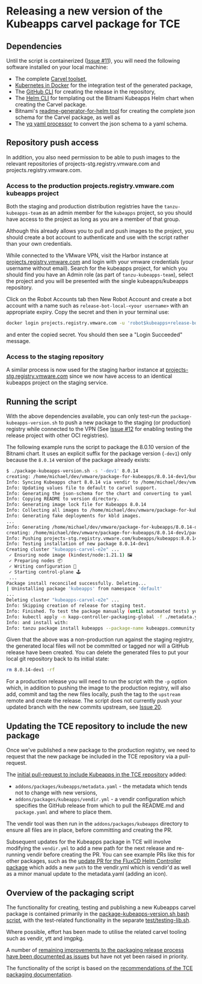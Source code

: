 # Releasing a new version of the Kubeapps carvel package for TCE

## Dependencies

Until the script is containerized ([Issue #11](https://github.com/vmware-tanzu/package-for-kubeapps/issues/11)), you will need the following software installed on your local machine:

- The complete [Carvel toolset](https://carvel.dev/#install),
- [Kubernetes in Docker](https://kind.sigs.k8s.io/) for the integration test of the generated package,
- The [GitHub CLI](https://cli.github.com/) for creating the release in the repository,
- The [Helm CLI](https://helm.sh/) for templating out the Bitnami Kubeapps Helm chart when creating the Carvel package.
- Bitnami's [readme-generator-for-helm tool](https://github.com/bitnami-labs/readme-generator-for-helm) for creating the complete json schema for the Carvel package, as well as
- The [yq yaml processor](https://mikefarah.gitbook.io/yq/) to convert the json schema to a yaml schema.

## Repository push access

In addition, you also need permission to be able to push images to the relevant repositories of projects-stg.registry.vmware.com and projects.registry.vmware.com.

### Access to the production projects.registry.vmware.com kubeapps project

Both the staging and production distribution registries have the `tanzu-kubeapps-team` as an admin member for the `kubeapps` project, so you should have access to the project as long as you are a member of that group.

Although this already allows you to pull and push images to the project, you should create a bot account to authenticate and use with the script rather than your own credentials.

While connected to the VMware VPN, visit the Harbor instance at [projects.registry.vmware.com](https://projects.registry.vmware.com) and login with your vmware credentials (your username without email). Search for the kubeapps project, for which you should find you have an Admin role (as part of `tanzu-kubeapps-team`), select the project and you will be presented with the single kubeapps/kubeapps repository.

Click on the Robot Accounts tab then New Robot Account and create a bot account with a name such as `release-bot-local-<your username>` with an appropriate expiry. Copy the secret and then in your terminal use:

```bash
docker login projects.registry.vmware.com -u 'robot$kubeapps+release-bot-local-<your username>'
```

and enter the copied secret. You should then see a "Login Succeeded" message.

### Access to the staging repository

A similar process is now used for the staging harbor instance at [projects-stg.registry.vmware.com](https://projects-stg.registry.vmware.com) since we now have access to an identical kubeapps project on the staging service.

## Running the script

With the above dependencies available, you can only test-run the `package-kubeapps-version.sh` to push a new package to the staging (or production) registry while connected to the VPN (See [Issue #12](https://github.com/vmware-tanzu/package-for-kubeapps/issues/12) for enabling testing the release project with other OCI registries).

The following example runs the script to package the 8.0.10 version of the Bitnami chart. It uses an explicit suffix for the package version (`-dev1`) only because the `8.0.14` version of the package already exists:

```bash
$ ./package-kubeapps-version.sh -s '-dev1' 8.0.14
creating: /home/michael/dev/vmware/package-for-kubeapps/8.0.14-dev1/bundle/vendir.yml
Info: Syncing Kubeapps chart 8.0.14 via vendir to /home/michael/dev/vmware/package-for-kubeapps/8.0.14-dev1/bundle.
Info: Updating values file to default to carvel support.
Info: Generating the json-schema for the chart and converting to yaml
Info: Copying README to version directory.
Info: Generating image lock file for Kubeapps 8.0.14
Info: Collecting all images to /home/michael/dev/vmware/package-for-kubeapps/build/images.txt
Info: Generating fake deployments for kbld images.
...
Info: Generating /home/michael/dev/vmware/package-for-kubeapps/8.0.14-dev1/package.yaml
creating: /home/michael/dev/vmware/package-for-kubeapps/8.0.14-dev1/package.yaml
Info: Pushing projects-stg.registry.vmware.com/kubeapps/kubeapps:8.0.14-dev1 image.
Info: Testing installation of new package 8.0.14-dev1
Creating cluster "kubeapps-carvel-e2e" ...
 ✓ Ensuring node image (kindest/node:1.21.1) 🖼
 ✓ Preparing nodes 📦
 ✓ Writing configuration 📜
 ✓ Starting control-plane 🕹️
 ...
Package install reconciled successfully. Deleting...
| Uninstalling package 'kubeapps' from namespace 'default'
...
Deleting cluster "kubeapps-carvel-e2e" ...
Info: Skipping creation of release for staging test.
Info: Finished. To test the package manually (until automated tests) you can make the package available on your cluster with:
Info: kubectl apply -n kapp-controller-packaging-global -f ./metadata.yaml -f ./8.0.14-dev1/package.yaml
Info: and install with:
Info: tanzu package install kubeapps --package-name kubeapps.community.tanzu.vmware.com --version 8.0.14-dev1
```

Given that the above was a non-production run against the staging registry, the generated local files will not be committed or tagged nor will a GitHub release have been created. You can delete the generated files to put your local git repository back to its initial state:

```bash
rm 8.0.14-dev1 -rf
```

For a production release you will need to run the script with the `-p` option which, in addition to pushing the image to the production registry, will also add, commit and tag the new files locally, push the tag to the `upstream` remote and create the release. The script does not currently push your updated branch with the new commits upstream, see [Issue 20](https://github.com/vmware-tanzu/package-for-kubeapps/issues/20).

## Updating the TCE repository to include the new package

Once we've published a new package to the production registry, we need to request that the new package be included in the TCE repository via a pull-request.

The [initial pull-request to include Kubeapps in the TCE repository](https://github.com/vmware-tanzu/community-edition/pull/4666) added:

- `addons/packages/kubeapps/metadata.yaml` - the metadata which tends not to change with new versions,
- `addons/packages/kubeapps/vendir.yml` - a vendir configuration which specifies the GitHub release from which to pull the README.md and `package.yaml` and where to place them.

The vendir tool was then run in the `addons/packages/kubeapps` directory to ensure all files are in place, before committing and creating the PR.

Subsequent updates for the Kubeapps package in TCE will involve modifying the `vendir.yml` to add a new path for the next release and re-running vendir before creating the PR. You can see example PRs like this for other packages, such as the [update PR for the FluxCD Helm Controller package](https://github.com/vmware-tanzu/community-edition/pull/4611/files) which adds a new `path` to the vendir.yml which is vendir'd as well as a minor manual update to the metadata.yaml (adding an icon).

## Overview of the packaging script

The functionality for creating, testing and publishing a new Kubeapps carvel package is contained primarily in the [package-kubeapps-version.sh bash script](./package-kubeapps-version.sh), with the test-related functionality in the separate [test/testing-lib.sh](./test/testing-lib.sh).

Where possible, effort has been made to utilise the related carvel tooling such as vendir, ytt and imgpkg.

A number of [remaining improvements to the packaging release process have been documented as issues](https://github.com/vmware-tanzu/package-for-kubeapps/issues) but have not yet been raised in priority.

The functionality of the script is based on the [recommendations of the TCE packaging documentation](https://github.com/vmware-tanzu/community-edition/tree/main/docs/packaging).
